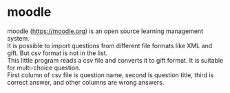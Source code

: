 # moodle
moodle (https://moodle.org) is an open source learning management system.<br />
It is possible to import questions from different file formats like XML and gift. But csv format is not in the list.<br />
This little program reads a csv file and converts it to gift format. It is suitable for multi-choice question.<br />
First column of csv file is question name, second is question title, third is correct answer, and other columns are wrong answers.<br />

